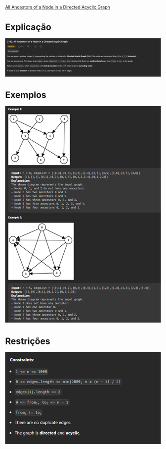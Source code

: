[All Ancestors of a Node in a Directed Acyclic Graph](https://leetcode.com/problems/all-ancestors-of-a-node-in-a-directed-acyclic-graph/description/)<br>
# Explicação
![Explicação](../assets/AllAncertors_explicacao.PNG)
# Exemplos
![Exemplos](../assets/AllAncertors_exemplos.PNG)
# Restrições
![Restrições](../assets/AllAncertors_restricoes.PNG)
